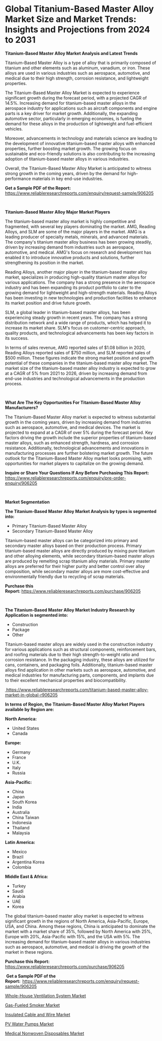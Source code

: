 <p><h1>Global Titanium-Based Master Alloy Market Size and Market Trends: Insights and Projections from 2024 to 2031</h1></p><p><strong>Titanium-Based Master Alloy Market Analysis and Latest Trends</strong></p>
<p><p>Titanium-Based Master Alloy is a type of alloy that is primarily composed of titanium and other elements such as aluminum, vanadium, or iron. These alloys are used in various industries such as aerospace, automotive, and medical due to their high strength, corrosion resistance, and lightweight properties.</p><p>The Titanium-Based Master Alloy Market is expected to experience significant growth during the forecast period, with a projected CAGR of 14.5%. Increasing demand for titanium-based master alloys in the aerospace industry for applications such as aircraft components and engine parts is a key driver for market growth. Additionally, the expanding automotive sector, particularly in emerging economies, is fueling the demand for these alloys in the production of lightweight and fuel-efficient vehicles.</p><p>Moreover, advancements in technology and materials science are leading to the development of innovative titanium-based master alloys with enhanced properties, further boosting market growth. The growing focus on sustainable and eco-friendly solutions is also contributing to the increasing adoption of titanium-based master alloys in various industries.</p><p>Overall, the Titanium-Based Master Alloy Market is anticipated to witness strong growth in the coming years, driven by the demand for high-performance materials in key end-use industries.</p></p>
<p><strong>Get a Sample PDF of the Report:&nbsp;</strong> <a href="https://www.reliableresearchreports.com/enquiry/request-sample/906205">https://www.reliableresearchreports.com/enquiry/request-sample/906205</a></p>
<p>&nbsp;</p>
<p><strong>Titanium-Based Master Alloy Major Market Players</strong></p>
<p><p>The titanium-based master alloy market is highly competitive and fragmented, with several key players dominating the market. AMG, Reading Alloys, and SLM are some of the major players in the market. AMG is a leading producer of specialty metals, minerals, and advanced materials. The company's titanium master alloy business has been growing steadily, driven by increasing demand from industries such as aerospace, automotive, and medical. AMG's focus on research and development has enabled it to introduce innovative products and solutions, further strengthening its position in the market.</p><p>Reading Alloys, another major player in the titanium-based master alloy market, specializes in producing high-quality titanium master alloys for various applications. The company has a strong presence in the aerospace industry and has been expanding its product portfolio to cater to the growing demand for lightweight and high-strength materials. Reading Alloys has been investing in new technologies and production facilities to enhance its market position and drive future growth.</p><p>SLM, a global leader in titanium-based master alloys, has been experiencing steady growth in recent years. The company has a strong distribution network and a wide range of products, which has helped it to increase its market share. SLM's focus on customer-centric approach, quality products, and technological advancements has been key factors in its success.</p><p>In terms of sales revenue, AMG reported sales of $1.08 billion in 2020, Reading Alloys reported sales of $750 million, and SLM reported sales of $500 million. These figures indicate the strong market position and growth potential of these companies in the titanium-based master alloy market. The market size of the titanium-based master alloy industry is expected to grow at a CAGR of 5% from 2021 to 2026, driven by increasing demand from end-use industries and technological advancements in the production process.</p></p>
<p>&nbsp;</p>
<p><strong>What Are The Key Opportunities For Titanium-Based Master Alloy Manufacturers?</strong></p>
<p><p>The Titanium-Based Master Alloy market is expected to witness substantial growth in the coming years, driven by increasing demand from industries such as aerospace, automotive, and medical devices. The market is projected to expand at a CAGR of over 5% during the forecast period. Key factors driving the growth include the superior properties of titanium-based master alloys, such as enhanced strength, hardness, and corrosion resistance. Additionally, technological advancements and innovations in manufacturing processes are further bolstering market growth. The future outlook for the Titanium-Based Master Alloy market looks promising, with opportunities for market players to capitalize on the growing demand.</p></p>
<p><strong>Inquire or Share Your Questions If Any Before Purchasing This Report:</strong> <a href="https://www.reliableresearchreports.com/enquiry/pre-order-enquiry/906205">https://www.reliableresearchreports.com/enquiry/pre-order-enquiry/906205</a></p>
<p>&nbsp;</p>
<p><strong>Market Segmentation</strong></p>
<p><strong>The Titanium-Based Master Alloy Market Analysis by types is segmented into:</strong></p>
<p><ul><li>Primary Titanium-Based Master Alloy</li><li>Secondary Titanium-Based Master Alloy</li></ul></p>
<p><p>Titanium-based master alloys can be categorized into primary and secondary master alloys based on their production process. Primary titanium-based master alloys are directly produced by mixing pure titanium and other alloying elements, while secondary titanium-based master alloys are produced by remelting scrap titanium alloy materials. Primary master alloys are preferred for their higher purity and better control over alloy composition, while secondary master alloys are more cost-effective and environmentally friendly due to recycling of scrap materials.</p></p>
<p><strong>Purchase this Report:&nbsp;</strong><a href="https://www.reliableresearchreports.com/purchase/906205">https://www.reliableresearchreports.com/purchase/906205</a></p>
<p>&nbsp;</p>
<p><strong>The Titanium-Based Master Alloy Market Industry Research by Application is segmented into:</strong></p>
<p><ul><li>Construction</li><li>Package</li><li>Other</li></ul></p>
<p><p>Titanium-based master alloys are widely used in the construction industry for various applications such as structural components, reinforcement bars, and roofing materials due to their high strength-to-weight ratio and corrosion resistance. In the packaging industry, these alloys are utilized for cans, containers, and packaging foils. Additionally, titanium-based master alloys find application in other markets such as aerospace, automotive, and medical industries for manufacturing parts, components, and implants due to their excellent mechanical properties and biocompatibility.</p></p>
<p><a href="https://www.reliableresearchreports.com/titanium-based-master-alloy-market-in-global-r906205">&nbsp;https://www.reliableresearchreports.com/titanium-based-master-alloy-market-in-global-r906205</a></p>
<p><strong>In terms of Region, the Titanium-Based Master Alloy Market Players available by Region are:</strong></p>
<p>
    <p> <strong> North America: </strong>
        <ul>
            <li>United States</li>
            <li>Canada</li>
        </ul>
        </p> 
    <p> <strong> Europe: </strong>
        <ul>
            <li>Germany</li>
            <li>France</li>
            <li>U.K.</li>
            <li>Italy</li>
            <li>Russia</li>
        </ul>
        </p> 
    <p> <strong> Asia-Pacific: </strong>
        <ul>
            <li>China</li>
            <li>Japan</li>
            <li>South Korea</li>
            <li>India</li>
            <li>Australia</li>
            <li>China Taiwan</li>
            <li>Indonesia</li>
            <li>Thailand</li>
            <li>Malaysia</li>
        </ul>
        </p> 
    <p> <strong> Latin America: </strong>
        <ul>
            <li>Mexico</li>
            <li>Brazil</li>
            <li>Argentina Korea</li>
            <li>Colombia</li>
        </ul>
        </p> 
    <p> <strong> Middle East & Africa: </strong>
        <ul>
            <li>Turkey</li>
            <li>Saudi</li>
            <li>Arabia</li>
            <li>UAE</li>
            <li>Korea</li>
        </ul>
    </p>
    </p>
<p><p>The global titanium-based master alloy market is expected to witness significant growth in the regions of North America, Asia-Pacific, Europe, USA, and China. Among these regions, China is anticipated to dominate the market with a market share of 35%, followed by North America with 25%, Europe with 20%, Asia-Pacific with 15%, and the USA with 5%. The increasing demand for titanium-based master alloys in various industries such as aerospace, automotive, and medical is driving the growth of the market in these regions.</p></p>
<p><strong>Purchase this Report: </strong><a href="https://www.reliableresearchreports.com/purchase/906205">https://www.reliableresearchreports.com/purchase/906205</a></p>
<p>&nbsp;<strong>Get a Sample PDF of the Report:&nbsp;&nbsp;</strong><a href="https://www.reliableresearchreports.com/enquiry/request-sample/906205">https://www.reliableresearchreports.com/enquiry/request-sample/906205</a></p>
<p><strong></strong></p>
<p><p><a href="https://issuu.com/reportprime-2/docs/whole-house-ventilation-system-mark_3d52daff01da1a">Whole-House Ventilation System Market</a></p><p><a href="https://github.com/RoccoManning/Market-Research-Report-List-6/blob/main/gas-fueled-smoker-market.md">Gas-Fueled Smoker Market</a></p><p><a href="https://github.com/gulaimolin/Market-Research-Report-List-6/blob/main/insulated-cable-and-wire-market.md">Insulated Cable and Wire Market</a></p><p><a href="https://issuu.com/reportprime-2/docs/pv-water-pumps-market-size-2030.ppt_960da28602fdd9">PV Water Pumps Market</a></p><p><a href="https://issuu.com/reportprime-2/docs/medical-nonwoven-disposables-market_2ca3a70101f8ac">Medical Nonwoven Disposables Market</a></p></p>